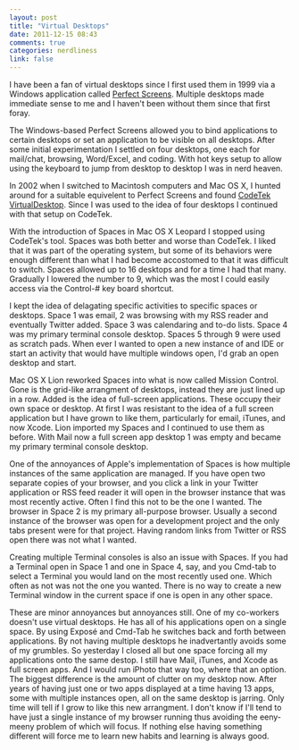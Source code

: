 ```yaml
---
layout: post
title: "Virtual Desktops"
date: 2011-12-15 08:43
comments: true
categories: nerdliness
link: false
---
```

I have been a fan of virtual desktops since I first used them in 1999 via a Windows application called [Perfect Screens](http://www.virtualsoftware.com/ProdPage.cfm?ProdID=450&Perfect-Screens-Pro-software-download "Perfect Screens"). Multiple desktops made immediate sense to me and I haven't been without them since that first foray.

The Windows-based Perfect Screens allowed you to bind applications to certain desktops or set an application to be visible on all desktops. After some initial experimentation I settled on four desktops, one each for mail/chat, browsing, Word/Excel, and coding. With hot keys setup to allow using the keyboard to jump from desktop to desktop I was in nerd heaven. 

In 2002 when I switched to Macintosh computers and Mac OS X, I hunted around for a suitable equivelent to Perfect Screens and found [CodeTek VirtualDesktop](http://codetek.com/ctvd "CodeTek VirtualDesktop"). Since I was used to the idea of four desktops I continued with that setup on CodeTek. 

With the introduction of Spaces in Mac OS X Leopard I stopped using CodeTek's tool. Spaces was both better and worse than CodeTek. I liked that it was part of the operating system, but some of its behaviors were enough different than what I had become accostomed to that it was difficult to switch. Spaces allowed up to 16 desktops and for a time I had that many. Gradually I lowered the number to 9, which was the most I could easily access via the Control-# key board shortcut. 

I kept the idea of delagating specific activities to specific spaces or desktops. Space 1 was email, 2 was browsing with my RSS reader and eventually Twitter added. Space 3 was calendaring and to-do lists. Space 4 was my primary terminal console desktop. Spaces 5 through 9 were used as scratch pads. When ever I wanted to open a new instance of and IDE or start an activity that would have multiple windows open, I'd grab an open desktop and start. 

Mac OS X Lion reworked Spaces into what is now called Mission Control. Gone is the grid-like arrangment of desktops, instead they are just lined up in a row. Added is the idea of full-screen applications. These occupy their own space or desktop. At first I was resistant to the idea of a full screen application but I have grown to like them, particularly for email, iTunes, and now Xcode. Lion imported my Spaces and I continued to use them as before. With Mail now a full screen app desktop 1 was empty and became my primary terminal console desktop. 

One of the annoyances of Apple's implementation of Spaces is how multiple instances of the same application are managed. If you have open two separate copies of your browser, and you click a link in your Twitter application or RSS feed reader it will open in the browser instance that was most recently active. Often I find this not to be the one I wanted. The browser in Space 2 is my primary all-purpose browser. Usually a second instance of the browser was open for a development project and the only tabs present were for that project. Having random links from Twitter or RSS open there was not what I wanted.

Creating multiple Terminal consoles is also an issue with Spaces. If you had a Terminal open in Space 1 and one in Space 4, say, and you Cmd-tab to select a Terminal you would land on the most recently used one. Which often as not was not the one you wanted. There is no way to create a new Terminal window in the current space if one is open in any other space. 

These are minor annoyances but annoyances still. One of my co-workers doesn't use virtual desktops. He has all of his applications open on a single space. By using Exposé and Cmd-Tab he switches back and forth between applications. By not having multiple desktops he inadvertantly avoids some of my grumbles. So yesterday I closed all but one space forcing all my applications onto the same destop. I still have Mail, iTunes, and Xcode as full screen apps. And I would run iPhoto that way too, where that an option. The biggest difference is the amount of clutter on my desktop now. After years of having just one or two apps displayed at a time having 13 apps, some with multiple instances open, all on the same desktop is jarring. Only time will tell if I grow to like this new arrangment. I don't know if I'll tend to have just a single instance of my browser running thus avoiding the eeny-meeny problem of which will focus. If nothing else having something different will force me to learn new habits and learning is always good.
